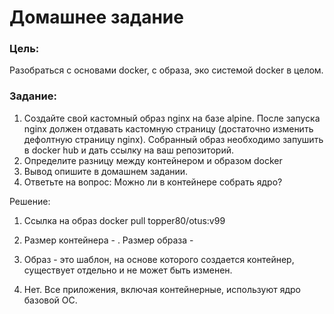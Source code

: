 # Домашнее задание

### Цель:
Разобраться с основами docker, с образа, эко системой docker в целом.

### Задание:

1. Создайте свой кастомный образ nginx на базе alpine. После запуска nginx должен отдавать кастомную страницу (достаточно изменить дефолтную страницу nginx). Собранный образ необходимо запушить в docker hub и дать ссылку на ваш
репозиторий.
2. Определите разницу между контейнером и образом docker
3. Вывод опишите в домашнем задании.
4. Ответьте на вопрос: Можно ли в контейнере собрать ядро?

Решение:

1. Ссылка на образ docker pull topper80/otus:v99

2. Размер контейнера - . Размер образа - 

3. Образ - это шаблон, на основе которого создается контейнер, существует отдельно и не может быть изменен.

4. Нет. Все приложения, включая контейнерные, используют ядро базовой ОС.
